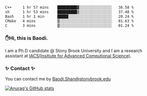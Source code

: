 <!--START_SECTION:waka-->

```txt
C++     1 hr 57 mins    █████████▓░░░░░░░░░░░░░░░   38.58 %
sh      1 hr 53 mins    █████████▒░░░░░░░░░░░░░░░   37.48 %
Bash    1 hr 1 min      █████░░░░░░░░░░░░░░░░░░░░   20.24 %
CMake   4 mins          ▒░░░░░░░░░░░░░░░░░░░░░░░░   01.63 %
C       3 mins          ▒░░░░░░░░░░░░░░░░░░░░░░░░   01.24 %
```

<!--END_SECTION:waka-->

### ✋Hi, this is Baodi. 

I am a Ph.D candidate @ Stony Brook University and I am a research assistant at [IACS(Insitiute for Advanced Computional Science)](https://iacs.stonybrook.edu/).

### ✨ Contact ✨

You can contact me by [Baodi.Shan@stonybrook.edu](mailto:Baodi.Shan@stonybrook.edu)

[![Anurag's GitHub stats](https://github-readme-stats.vercel.app/api?username=lwshanbd&theme=jolly&show_icons=true&count_private=true&include_all_commits=true)](https://github.com/anuraghazra/github-readme-stats)



<!--
**lwshanbd/lwshanbd** is a ✨ _special_ ✨ repository because its `README.md` (this file) appears on your GitHub profile.

Here are some ideas to get you started:

- 🔭 I’m currently working on ...
- 🌱 I’m currently learning ...
- 👯 I’m looking to collaborate on ...
- 🤔 I’m looking for help with ...
- 💬 Ask me about ...
- 📫 How to reach me: ...
- 😄 Pronouns: ...
- ⚡ Fun fact: ...
-->

